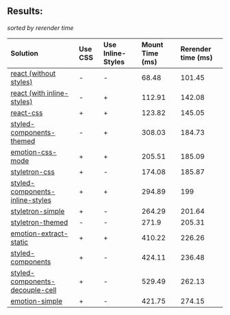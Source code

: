 ## Results:
*sorted by rerender time*

Solution | Use CSS | Use Inline-Styles | Mount Time (ms) | Rerender time (ms)
:--- | :--- | :--- | :--- | :---
[react (without styles)](https://github.com/facebook/react) | - | - | 68.48 | 101.45
[react (with inline-styles)](https://github.com/facebook/react) | - | + | 112.91 | 142.08
[react-css](https://github.com/facebook/react) | + | + | 123.82 | 145.05
[styled-components-themed](https://github.com/styled-components/styled-components/tree/v2) | - | + | 308.03 | 184.73
[emotion-css-mode](https://github.com/emotion-js/emotion) | + | + | 205.51 | 185.09
[styletron-css](https://github.com/rtsao/styletron) | + | - | 174.08 | 185.87
[styled-components-inline-styles](https://github.com/styled-components/styled-components/tree/v2) | + | + | 294.89 | 199
[styletron-simple](https://github.com/rtsao/styletron) | + | - | 264.29 | 201.64
[styletron-themed](https://github.com/rtsao/styletron) | - | - | 271.9 | 205.31
[emotion-extract-static](https://github.com/emotion-js/emotion) | + | + | 410.22 | 226.26
[styled-components](https://github.com/styled-components/styled-components/tree/v2) | + | - | 424.11 | 236.48
[styled-components-decouple-cell](https://github.com/styled-components/styled-components/tree/v2) | + | - | 529.49 | 262.13
[emotion-simple](https://github.com/emotion-js/emotion) | + | - | 421.75 | 274.15
